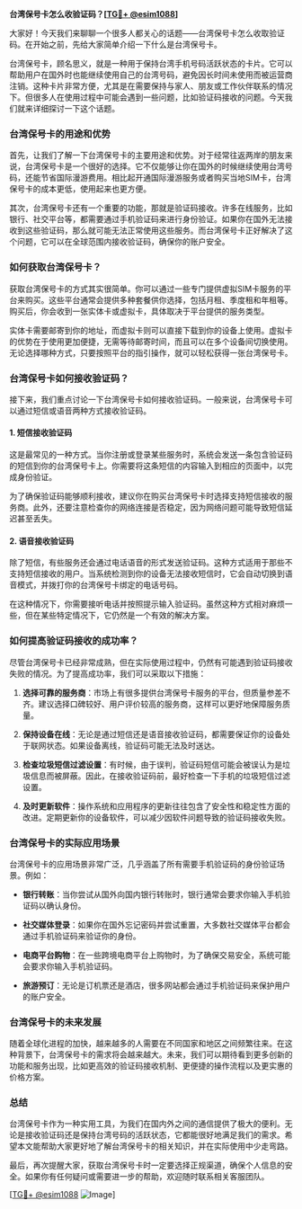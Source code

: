 **台湾保号卡怎么收验证码？[[TG💪+ @esim1088](https://t.me/s/esim1088)]**

大家好！今天我们来聊聊一个很多人都关心的话题——台湾保号卡怎么收取验证码。在开始之前，先给大家简单介绍一下什么是台湾保号卡。

台湾保号卡，顾名思义，就是一种用于保持台湾手机号码活跃状态的卡片。它可以帮助用户在国外时也能继续使用自己的台湾号码，避免因长时间未使用而被运营商注销。这种卡片非常方便，尤其是在需要保持与家人、朋友或工作伙伴联系的情况下。但很多人在使用过程中可能会遇到一些问题，比如验证码接收的问题。今天我们就来详细探讨一下这个话题。

### **台湾保号卡的用途和优势**

首先，让我们了解一下台湾保号卡的主要用途和优势。对于经常往返两岸的朋友来说，台湾保号卡是一个很好的选择。它不仅能够让你在国外的时候继续使用台湾号码，还能节省国际漫游费用。相比起开通国际漫游服务或者购买当地SIM卡，台湾保号卡的成本更低，使用起来也更方便。

其次，台湾保号卡还有一个重要的功能，那就是验证码接收。许多在线服务，比如银行、社交平台等，都需要通过手机验证码来进行身份验证。如果你在国外无法接收到这些验证码，那么就可能无法正常使用这些服务。而台湾保号卡正好解决了这个问题，它可以在全球范围内接收验证码，确保你的账户安全。

### **如何获取台湾保号卡？**

获取台湾保号卡的方式其实很简单。你可以通过一些专门提供虚拟SIM卡服务的平台来购买。这些平台通常会提供多种套餐供你选择，包括月租、季度租和年租等。购买后，你会收到一张实体卡或虚拟卡，具体取决于平台提供的服务类型。

实体卡需要邮寄到你的地址，而虚拟卡则可以直接下载到你的设备上使用。虚拟卡的优势在于使用更加便捷，无需等待邮寄时间，而且可以在多个设备间切换使用。无论选择哪种方式，只要按照平台的指引操作，就可以轻松获得一张台湾保号卡。

### **台湾保号卡如何接收验证码？**

接下来，我们重点讨论一下台湾保号卡如何接收验证码。一般来说，台湾保号卡可以通过短信或语音两种方式接收验证码。

#### **1. 短信接收验证码**

这是最常见的一种方式。当你注册或登录某些服务时，系统会发送一条包含验证码的短信到你的台湾保号卡上。你需要将这条短信的内容输入到相应的页面中，以完成身份验证。

为了确保验证码能够顺利接收，建议你在购买台湾保号卡时选择支持短信接收的服务商。此外，还要注意检查你的网络连接是否稳定，因为网络问题可能导致短信延迟甚至丢失。

#### **2. 语音接收验证码**

除了短信，有些服务还会通过电话语音的形式发送验证码。这种方式适用于那些不支持短信接收的用户。当系统检测到你的设备无法接收短信时，它会自动切换到语音模式，并拨打你的台湾保号卡绑定的电话号码。

在这种情况下，你需要接听电话并按照提示输入验证码。虽然这种方式相对麻烦一些，但在某些特定情况下，它仍然是一个有效的解决方案。

### **如何提高验证码接收的成功率？**

尽管台湾保号卡已经非常成熟，但在实际使用过程中，仍然有可能遇到验证码接收失败的情况。为了提高成功率，我们可以采取以下措施：

1. **选择可靠的服务商**：市场上有很多提供台湾保号卡服务的平台，但质量参差不齐。建议选择口碑较好、用户评价较高的服务商，这样可以更好地保障服务质量。
   
2. **保持设备在线**：无论是通过短信还是语音接收验证码，都需要保证你的设备处于联网状态。如果设备离线，验证码可能无法及时送达。

3. **检查垃圾短信过滤设置**：有时候，由于误判，验证码短信可能会被误认为是垃圾信息而被屏蔽。因此，在接收验证码前，最好检查一下手机的垃圾短信过滤设置。

4. **及时更新软件**：操作系统和应用程序的更新往往包含了安全性和稳定性方面的改进。定期更新你的设备软件，可以减少因软件问题导致的验证码接收失败。

### **台湾保号卡的实际应用场景**

台湾保号卡的应用场景非常广泛，几乎涵盖了所有需要手机验证码的身份验证场景。例如：

- **银行转账**：当你尝试从国外向国内银行转账时，银行通常会要求你输入手机验证码以确认身份。
  
- **社交媒体登录**：如果你在国外忘记密码并尝试重置，大多数社交媒体平台都会通过手机验证码来验证你的身份。

- **电商平台购物**：在一些跨境电商平台上购物时，为了确保交易安全，系统可能会要求你输入手机验证码。

- **旅游预订**：无论是订机票还是酒店，很多网站都会通过手机验证码来保护用户的账户安全。

### **台湾保号卡的未来发展**

随着全球化进程的加快，越来越多的人需要在不同国家和地区之间频繁往来。在这种背景下，台湾保号卡的需求将会越来越大。未来，我们可以期待看到更多创新的功能和服务出现，比如更高效的验证码接收机制、更便捷的操作流程以及更实惠的价格方案。

### **总结**

台湾保号卡作为一种实用工具，为我们在国内外之间的通信提供了极大的便利。无论是接收验证码还是保持台湾号码的活跃状态，它都能很好地满足我们的需求。希望本文能帮助大家更好地了解台湾保号卡的相关知识，并在实际使用中少走弯路。

最后，再次提醒大家，获取台湾保号卡时一定要选择正规渠道，确保个人信息的安全。如果你有任何疑问或需要进一步的帮助，欢迎随时联系相关客服团队。

[[TG💪+ @esim1088](https://t.me/s/esim1088) ![Image](https://i.postimg.cc/4NQfJmqS/Snipaste-2025-05-13-00-14-12.png)]